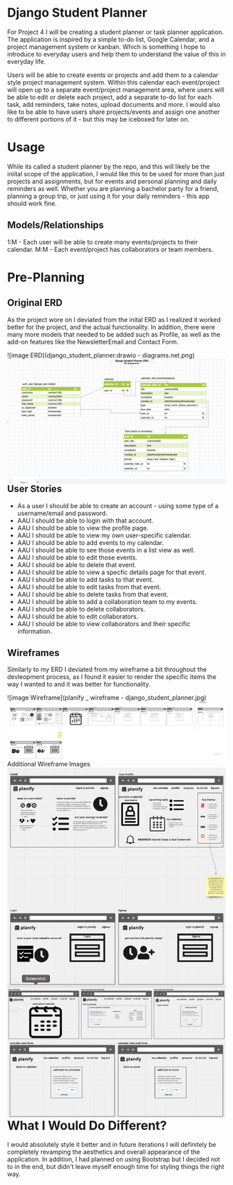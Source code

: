 # Django Student Planner

For Project 4 I will be creating a student planner or task planner application. The application is inspired by a simple to-do list, Google Calendar, and a project management system or kanban. Which is something I hope to introduce to everyday users and help them to understand the value of this in everyday life.  

Users will be able to create events or projects and add them to a calendar style project management system. Within this calendar each event/project will open up to a separate event/project management area, where users will be able to edit or delete each project, add a separate to-do list for each task, add reminders, take notes, upload documents and more. I would also like to be able to have users share projects/events and assign one another to different portions of it - but this may be iceboxed for later on. 

# Usage
While its called a student planner by the repo, and this will likely be the iniital scope of the application, I would like this to be used for more than just projects and assignments, but for events and personal planning and daily reminders as well. Whether you are planning a bachelor party for a friend, planning a group trip, or just using it for your daily reminders - this app should work fine. 

## Models/Relationships
1:M - Each user will be able to create many events/projects to their calendar. 
M:M - Each event/project has collaborators or team members.


# Pre-Planning

## Original ERD
As the project wore on I deviated from the inital ERD as I realized it worked better for the project, and the actual functionality. In addition, there were many more models that needed to be added such as Profile, as well as the add-on features like the NewsletterEmail and Contact Form.

![image ERD](django_student_planner.drawio - diagrams.net.png)
<img src="django_student_planner.drawio - diagrams.net.png"
     alt="Planify ERD"
     style="float: left; margin-right: 10px;" />


## User Stories
- As a user I should be able to create an account - using some type of a username/email and password. 
- AAU I should be able to login with that account.
- AAU I should be able to view the profile page.
- AAU I should be able to view my own user-specific calendar.
- AAU I should be able to add events to my calendar.
- AAU I should be able to see those events in a list view as well.
- AAU I should be able to edit those events.
- AAU I should be able to delete that event.
- AAU I should be able to view a specfic details page for that event.
- AAU I should be able to add tasks to that event.
- AAU I should be able to edit tasks from that event.
- AAU I should be able to delete tasks from that event.
- AAU I should be able to add a collaboration team to my events.
- AAU I should be able to delete collaborators.
- AAU I should be able to edit collaborators.
- AAU I should be able to view collaborators and their specific information.

## Wireframes
Similarly to my ERD I deviated from my wireframe a bit throughout the devleopment process, as I found it easier to render the specific items the way I wanted to and it was better for functionality.

![image Wireframe](planify _ wireframe - django_student_planner.jpg)
<img src="planify _ wireframe - django_student_planner.jpg"
     alt="Planify Wireframe"
     style="float: left; margin-right: 10px;" />

Additional Wireframe Images
<img src="wireframe1.png"
     alt="Planify Wireframe"
     style="float: left; margin-right: 10px;" />
<img src="wireframe2.png"
     alt="Planify Wireframe"
     style="float: left; margin-right: 10px;" />
<img src="wireframe3.png"
     alt="Planify Wireframe"
     style="float: left; margin-right: 10px;" />



# What I Would Do Different?
I would absolutely style it better and in future iterations I will definitely be completely revamping the aesthetics and overall appearance of the application. In addition, I had planned on using Bootstrap but I decided not to in the end, but didn't leave myself enough time for styling things the right way. 